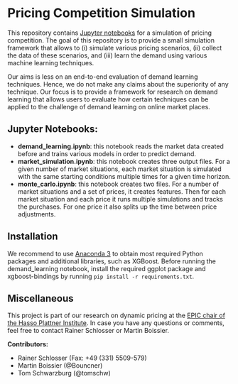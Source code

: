 # Pricing Competition Simulation

This repository contains [Jupyter notebooks](https://jupyter.org) for a simulation of pricing competition.
The goal of this repository is to provide a small simulation framework that allows to (i) simulate various pricing scenarios, (ii) collect the data of these scenarios, and (iii) learn the demand using various machine learning techniques.

Our aims is less on an end-to-end evaluation of demand learning techniques. Hence, we do not make any claims about the superiority of any technique. Our focus is to provide a framework for research on demand learning that allows users to evaluate how certain techniques can be applied to the challenge of demand learning on online market places.

## Jupyter Notebooks:
 * **demand_learning.ipynb**: this notebook reads the market data created before and trains various models in order to predict demand.
 * **market_simulation.ipynb**: this notebook creates three output files. For a given number of market situations, each market situation is simulated with the same starting conditions multiple times for a given time horizon.
 * **monte_carlo.ipynb**: this notebook creates two files. For a number of market situations and a set of prices, it creates features. Then for each market situation and each price it runs multiple simulations and tracks the purchases. For one price it also splits up the time between price adjustments.

## Installation

We recommend to use [Anaconda 3](https://www.anaconda.com/download/) to obtain most required Python packages and
additional libraries, such as XGBoost.
Before running the demand_learning notebook, install the required ggplot
package and xgboost-bindings by running `pip install -r
requirements.txt`.

## Miscellaneous

This project is part of our research on dynamic pricing at the [EPIC chair of the Hasso Plattner Institute](http://epic.hpi.de).
In case you have any questions or comments, feel free to contact Rainer Schlosser or Martin Boissier.

**Contributors:**
 * Rainer Schlosser (Fax: +49 (331) 5509-579)
 * Martin Boissier (@Bouncner)
 * Tom Schwarzburg (@tomschw)
